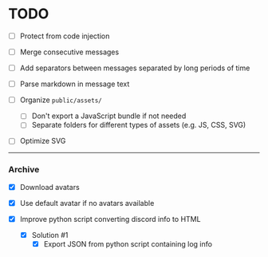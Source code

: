 # TODO

- [ ] Protect from code injection

- [ ] Merge consecutive messages
- [ ] Add separators between messages separated by long periods of time

- [ ] Parse markdown in message text

- [ ] Organize `public/assets/`
  - [ ] Don't export a JavaScript bundle if not needed
  - [ ] Separate folders for different types of assets (e.g. JS, CSS, SVG)

- [ ] Optimize SVG

---

### Archive

- [x] Download avatars
- [x] Use default avatar if no avatars available

- [x] Improve python script converting discord info to HTML
  - [x] Solution #1
    - [x] Export JSON from python script containing log info
